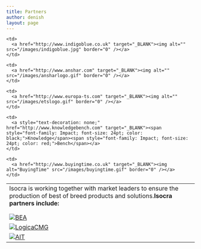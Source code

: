 ```yaml
---
title: Partners
author: denish
layout: page
---
```

<table>
  <tr>
    <td colspan="2">
      Isocra is working together with market leaders to ensure the production of best of breed products and solutions.<strong>Isocra partners include:</strong>
    </td>
  </tr>
  
  <tr>
    <td>
      <a href="http://www.tangosol.com" target="_BLANK"><img alt="" src="/images/tangosol-ps-small1.gif" border="0" /></a>
    </td>
    
    <td>
      <a href="http://www.indigoblue.co.uk" target="_BLANK"><img alt="" src="/images/indigoblue.jpg" border="0" /></a>
    </td>
  </tr>
  
  <tr>
    <td>
      <a href="http://www.persistence.com" target="_BLANK"><img alt="" src="/images/Persistence.gif" border="0" /></a>
    </td>
    
    <td>
      <a href="http://www.anshar.com" target="_BLANK"><img alt="" src="/images/ansharlogo.gif" border="0" /></a>
    </td>
  </tr>
  
  <tr>
    <td>
      <a href="http://www.bea.com" target="_BLANK"><img alt="BEA" src="/images/bea-star-partner.gif" border="0" /></a>
    </td>
    
    <td>
      <a href="http://www.europa-ts.com" target="_BLANK"><img alt="" src="/images/etslogo.gif" border="0" /></a>
    </td>
  </tr>
  
  <tr>
    <td>
      <a href="http://www.logica.com" target="_BLANK"><img alt="LogicaCMG" src="/images/logicalogo.gif" border="0" /></a>
    </td>
    
    <td>
      <a style="text-decoration: none;" href="http://www.knowledgebench.com" target="_BLANK"><span style="font-family: Impact; font-size: 24pt; color: black;">Knowledge</span><span style="font-family: Impact; font-size: 24pt; color: red;">Bench</span></a>
    </td>
  </tr>
  
  <tr>
    <td>
      <a href="http://www.ait.co.uk" target="_BLANK"><img alt="AIT" src="/images/ait_logo.gif" border="0" /></a>
    </td>
    
    <td>
      <a href="http://www.buyingtime.co.uk" target="_BLANK"><img alt="BuyingTime" src="/images/buyingtime.gif" border="0" /></a>
    </td>
  </tr>
</table>